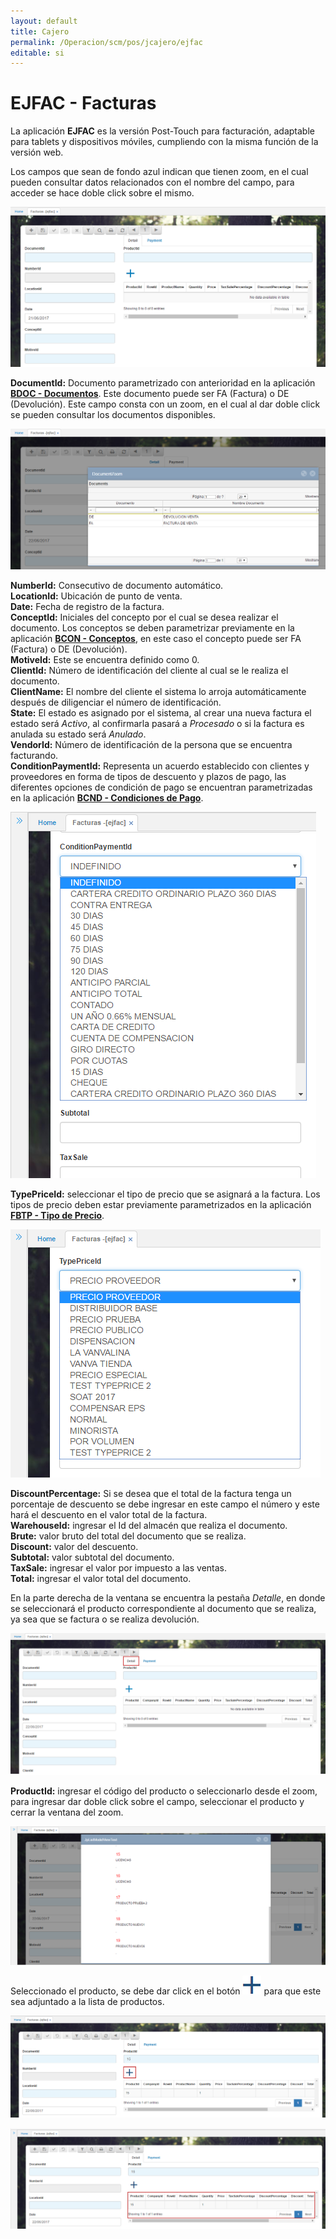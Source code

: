 ```yaml
---
layout: default
title: Cajero
permalink: /Operacion/scm/pos/jcajero/ejfac
editable: si
---
```


# EJFAC - Facturas

La aplicación **EJFAC** es la versión Post-Touch para facturación, adaptable para tablets y dispositivos móviles, cumpliendo con la misma función de la versión web.  

Los campos que sean de fondo azul indican que tienen zoom, en el cual pueden consultar datos relacionados con el nombre del campo, para acceder se hace doble click sobre el mismo.  

![](ejfac.png)

**DocumentId:** Documento parametrizado con anterioridad en la aplicación [**BDOC - Documentos**](http://docs.oasiscom.com/Operacion/common/bsistema/bdoc). Este documento puede ser FA (Factura) o DE (Devolución). Este campo consta con un zoom, en el cual al dar doble click se pueden consultar los documentos disponibles.  

![](ejfac1.png)

**NumberId:** Consecutivo de documento automático.  
**LocationId:** Ubicación de punto de venta.  
**Date:** Fecha de registro de la factura.  
**ConceptId:** Iniciales del concepto por el cual se desea realizar el documento. Los conceptos se deben parametrizar previamente en la aplicación [**BCON - Conceptos**](http://docs.oasiscom.com/Operacion/common/bsistema/bcon), en este caso el concepto puede ser FA (Factura) o DE (Devolución).  
**MotiveId:** Este se encuentra definido como 0.  
**ClientId:** Número de identificación del cliente al cual se le realiza el documento.  
**ClientName:** El nombre del cliente el sistema lo arroja automáticamente después de diligenciar el número de identificación.  
**State:** El estado es asignado por el sistema, al crear una nueva factura el estado será _Activo_, al confirmarla pasará a _Procesado_ o si la factura es anulada su estado será _Anulado_.  
**VendorId:** Número de identificación de la persona que se encuentra facturando.  
**ConditionPaymentId:** Representa un acuerdo establecido con clientes y proveedores en forma de tipos de descuento y plazos de pago, las diferentes opciones de condición de pago se encuentran parametrizadas en la aplicación [**BCND - Condiciones de Pago**](http://docs.oasiscom.com/Operacion/common/bcomer/bcnd).  

![](ejfac2.png)

**TypePriceId:** seleccionar el tipo de precio que se asignará a la factura. Los tipos de precio deben estar previamente parametrizados en la aplicación [**FBTP - Tipo de Precio**](http://docs.oasiscom.com/Operacion/scm/facturacion/fbasica/fbtp).

![](ejfac3.png)

**DiscountPercentage:** Si se desea que el total de la factura tenga un porcentaje de descuento se debe ingresar en este campo el número y este hará el descuento en el valor total de la factura.  
**WarehouseId:** ingresar el Id del almacén que realiza el documento.  
**Brute:** valor bruto del total del documento que se realiza.  
**Discount:** valor del descuento.  
**Subtotal:** valor subtotal del documento.  
**TaxSale:** ingresar el valor por impuesto a las ventas.  
**Total:** ingresar el valor total del documento.  

En la parte derecha de la ventana se encuentra la pestaña _Detalle_, en donde se seleccionará el producto correspondiente al documento que se realiza, ya sea que se factura o se realiza devolución.  

![](ejfac4.png)

**ProductId:** ingresar el código del producto o seleccionarlo desde el zoom, para ingresar dar doble click sobre el campo, seleccionar el producto y cerrar la ventana del zoom.  

![](ejfac5.png)

Seleccionado el producto, se debe dar click en el botón ![](mas.png) para que este sea adjuntado a la lista de productos.  

![](ejfac6.png)

![](ejfac7.png)



